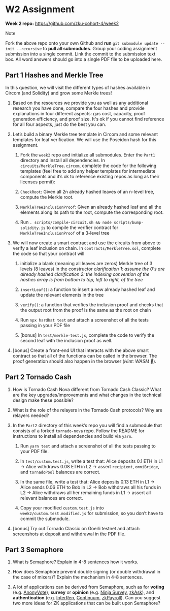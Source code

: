 # W2 Assignment

**Week 2 repo:** https://github.com/zku-cohort-4/week2

> [!NOTE]
> Fork the above repo onto your own Github and **run** `git submodule update --init --recursive` to **pull all submodules**. Group your coding assignment submission into a single commit. Link the commit to the submission text box. All word answers should go into a single PDF file to be uploaded here.


## Part 1 Hashes and Merkle Tree

In this question, we will visit the different types of hashes available in Circom (and Solidity) and grow some Merkle trees!

1. Based on the resources we provide you as well as any additional research you have done, compare the four hashes and provide explanations in four different aspects: gas cost, capacity, proof generation efficiency, and proof size. It's ok if you cannot find reference for all four aspects, just do the best you can.

2. Let’s build a binary Merkle tree template in Circom and some relevant templates for leaf verification. We will use the Poseidon hash for this assignment.

    1. Fork the `week2` repo and initialize all submodules. Enter the `Part1` directory and install all dependencies. In `circuits/MerkleTree.circom`, complete the code for the following templates (feel free to add any helper templates for intermediate components and it’s ok to reference existing repos as long as their licenses permit):

    2. `CheckRoot`: Given all 2n already hashed leaves of an n-level tree, compute the Merkle root.

    3. `MerkleTreeInclusionProof`: Given an already hashed leaf and all the elements along its path to the root, compute the corresponding root.

    4. Run `. scripts/compile-circuit.sh && node scripts/bump-solidity.js` to compile the verifier contract for `MerkleTreeInclusionProof` of a 3-level tree 

3. We will now create a smart contract and use the circuits from above to verify a leaf inclusion on chain. In `contracts/MerkleTree.sol`, complete the code so that your contract will 

    1. initialize a blank (meaning all leaves are zeros) Merkle tree of 3 levels (8 leaves) in the constructor
*clarification 1: assume the 0's are already hashed*
*clarification 2: the indexing convention of the hashes array is from bottom to top, left to right, of the tree*

    2. `insertLeaf()`: a function to insert a new already hashed leaf and update the relevant elements in the tree

    3. `verify()`: a function that verifies the inclusion proof and checks that the output root from the proof is the same as the root on chain 

     4. Run `npx hardhat test` and attach a screenshot of all the tests passing in your PDF file 

     5. [bonus] In `test/merkle-test.js`, complete the code to verify the second leaf with the inclusion proof as well. 

4. [bonus] Create a front-end UI that interacts with the above smart contract so that all of the functions can be called in the browser. The proof generation should also happen in the browser (*Hint: WASM 👀*).


## Part 2 Tornado Cash

1. How is Tornado Cash Nova different from Tornado Cash Classic? What are the key upgrades/improvements and what changes in the technical design make these possible?

2. What is the role of the relayers in the Tornado Cash protocols? Why are relayers needed?

3. In the `Part2` directory of this week’s repo you will find a submodule that consists of a forked `tornado-nova` repo. Follow the README for instructions to install all dependencies and build via `yarn`.
     1. Run `yarn test` and attach a screenshot of all the tests passing to your PDF file. 

     2. In `test/custom.test.js`, write a test that: Alice deposits 0.1 ETH in L1 -> Alice withdraws 0.08 ETH in L2 -> assert `recipient`, `omniBridge`, and `tornadoPool` balances are correct.

     3. In the same file, write a test that: Alice deposits 0.13 ETH in L1 -> Alice sends 0.06 ETH to Bob in L2 -> Bob withdraws all his funds in L2 -> Alice withdraws all her remaining funds in L1 -> assert all relevant balances are correct.

     4. Copy your modified `custom.test.js` into `week2/custom.test.modified.js` for submission, so you don’t have to commit the submodule. 

4. [bonus] Try out Tornado Classic on Goerli testnet and attach screenshots at deposit and withdrawal in the PDF file.


## Part 3 Semaphore 

1. What is Semaphore? Explain in 4-8 sentences how it works.

2. How does Semaphore prevent double signing (or double withdrawal in the case of mixers)? Explain the mechanism in 4-8 sentences.

3. A lot of applications can be derived from Semaphore, such as for **voting** (e.g. [AnonyVote](https://github.com/TosinShada/anonyvote)), **survey** or **opinion** (e.g. [Ninja Survey](https://github.com/ChubbyCub/survey-on-chain-hh), [zkAsk](https://github.com/violetwee/zkAsk)), and **authentication** (e.g. [InterRep](https://github.com/interep-project/reputation-service), [Continuum](https://github.com/tomoima525/continuum), [zkPayroll](https://github.com/Harsh8196/Harmony-ZKU/tree/main/ZKPayroll/Backend)). Can you suggest two more ideas for ZK applications that can be built upon Semaphore?

